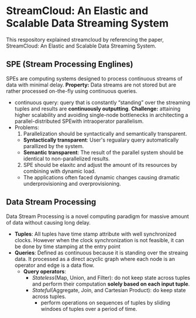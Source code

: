 # StreamCloud: An Elastic and Scalable Data Streaming System
This respository explained streamcloud by referencing the paper, StreamCloud: An Elastic and Scalable Data Streaming System.
## SPE (Stream Processing Englines)
SPEs are computing systems designed to process continuous streams of data with minimal delay.
**Property:** Data streams are not stored but are rather processed on-the-fly using continuous queries.
-  continuous query: query that is constantly “standing” over the streaming tuples and results are **continuously outputting**.
**Challenge:** attaining higher scalability and avoiding single-node bottlenecks  in architecting a parallel-distributed SPEwith intraoperator parallelism.
- Problems:
  1.  Parallelization should be syntactically and semantically transparent.
    - **Syntactically transparent**: User's regualary query automatically parallized by the system.
    - **Semantic transparent**: The result of the parallel system should be identical to non-parallelized results.
  2. SPE should be elaxitc and adjust the amount of its resources by combining with dynamic load.
    - The applications often faced dynamic changes causing dramatic underprovisioning and overprovisioning.
 ## Data Stream Processing
Data Stream Processing is a novel computing paradigm for massive amount of data without causing long delay.
- **Tuples**: All tuples have time stamp attribute with well synchronized clocks. However when the clock synchronization is not feasible, it can be done by time stamping at the entry point
- **Queries**: Defined as continuous because it is standing over the streaing data. It processed as a direct acyclic graph where each node is an operator and edge is a data flow. 
  - **Query operators**:
    - *Stateless*(Map, Union, and Filter): do not keep state across tuples and perform their computation **solely based on each input tuple**. 
    - *Stateful*(Aggregate, Join, and Cartesian Product): do keep state across tuples. 
      - perform operations on sequences of tuples by sliding windoes of tuples over a period of time.
 
